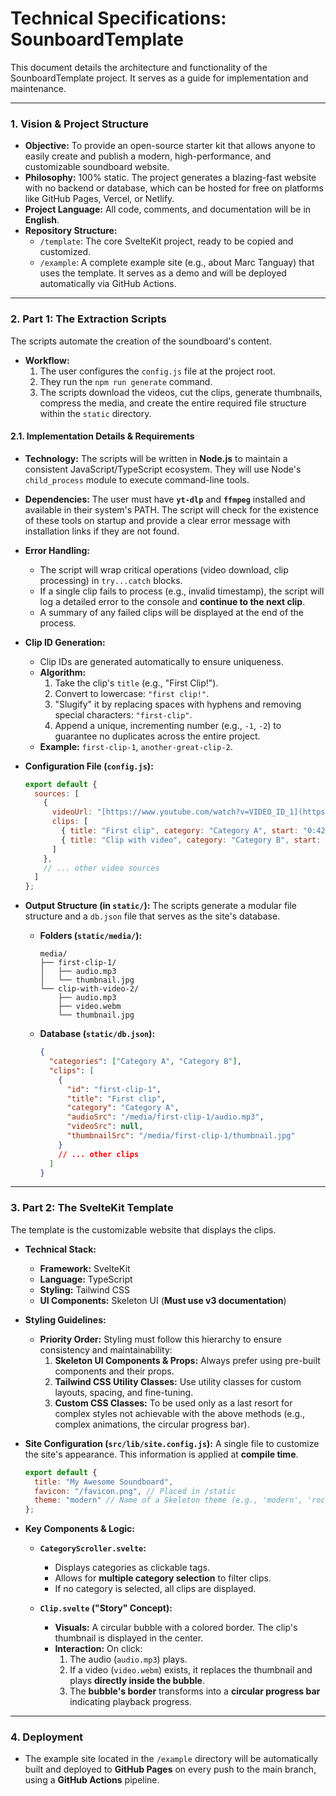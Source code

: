 # Technical Specifications: SounboardTemplate

This document details the architecture and functionality of the SounboardTemplate project. It serves as a guide for implementation and maintenance.

---

### 1. Vision & Project Structure

* **Objective:** To provide an open-source starter kit that allows anyone to easily create and publish a modern, high-performance, and customizable soundboard website.
* **Philosophy:** 100% static. The project generates a blazing-fast website with no backend or database, which can be hosted for free on platforms like GitHub Pages, Vercel, or Netlify.
* **Project Language:** All code, comments, and documentation will be in **English**.
* **Repository Structure:**
    * `/template`: The core SvelteKit project, ready to be copied and customized.
    * `/example`: A complete example site (e.g., about Marc Tanguay) that uses the template. It serves as a demo and will be deployed automatically via GitHub Actions.

---

### 2. Part 1: The Extraction Scripts

The scripts automate the creation of the soundboard's content.

* **Workflow:**
    1.  The user configures the `config.js` file at the project root.
    2.  They run the `npm run generate` command.
    3.  The scripts download the videos, cut the clips, generate thumbnails, compress the media, and create the entire required file structure within the `static` directory.

#### 2.1. Implementation Details & Requirements

* **Technology:** The scripts will be written in **Node.js** to maintain a consistent JavaScript/TypeScript ecosystem. They will use Node's `child_process` module to execute command-line tools.
* **Dependencies:** The user must have **`yt-dlp`** and **`ffmpeg`** installed and available in their system's PATH. The script will check for the existence of these tools on startup and provide a clear error message with installation links if they are not found.
* **Error Handling:**
    * The script will wrap critical operations (video download, clip processing) in `try...catch` blocks.
    * If a single clip fails to process (e.g., invalid timestamp), the script will log a detailed error to the console and **continue to the next clip**.
    * A summary of any failed clips will be displayed at the end of the process.
* **Clip ID Generation:**
    * Clip IDs are generated automatically to ensure uniqueness.
    * **Algorithm:**
        1.  Take the clip's `title` (e.g., "First Clip!").
        2.  Convert to lowercase: `"first clip!"`.
        3.  "Slugify" it by replacing spaces with hyphens and removing special characters: `"first-clip"`.
        4.  Append a unique, incrementing number (e.g., `-1`, `-2`) to guarantee no duplicates across the entire project.
    * **Example:** `first-clip-1`, `another-great-clip-2`.

* **Configuration File (`config.js`):**
    ```javascript
    export default {
      sources: [
        {
          videoUrl: "[https://www.youtube.com/watch?v=VIDEO_ID_1](https://www.youtube.com/watch?v=VIDEO_ID_1)",
          clips: [
            { title: "First clip", category: "Category A", start: "0:42", end: "0:45" },
            { title: "Clip with video", category: "Category B", start: "1:52", end: "1:58", video: true },
          ]
        },
        // ... other video sources
      ]
    };
    ```

* **Output Structure (in `static/`):**
    The scripts generate a modular file structure and a `db.json` file that serves as the site's database.

    * **Folders (`static/media/`):**
        ```
        media/
        ├── first-clip-1/
        │   ├── audio.mp3
        │   └── thumbnail.jpg
        └── clip-with-video-2/
            ├── audio.mp3
            ├── video.webm
            └── thumbnail.jpg
        ```

    * **Database (`static/db.json`):**
        ```json
        {
          "categories": ["Category A", "Category B"],
          "clips": [
            {
              "id": "first-clip-1",
              "title": "First clip",
              "category": "Category A",
              "audioSrc": "/media/first-clip-1/audio.mp3",
              "videoSrc": null,
              "thumbnailSrc": "/media/first-clip-1/thumbnail.jpg"
            }
            // ... other clips
          ]
        }
        ```

---

### 3. Part 2: The SvelteKit Template

The template is the customizable website that displays the clips.

* **Technical Stack:**
    * **Framework:** SvelteKit
    * **Language:** TypeScript
    * **Styling:** Tailwind CSS
    * **UI Components:** Skeleton UI (**Must use v3 documentation**)

* **Styling Guidelines:**
    * **Priority Order:** Styling must follow this hierarchy to ensure consistency and maintainability:
        1.  **Skeleton UI Components & Props:** Always prefer using pre-built components and their props.
        2.  **Tailwind CSS Utility Classes:** Use utility classes for custom layouts, spacing, and fine-tuning.
        3.  **Custom CSS Classes:** To be used only as a last resort for complex styles not achievable with the above methods (e.g., complex animations, the circular progress bar).

* **Site Configuration (`src/lib/site.config.js`):**
    A single file to customize the site's appearance. This information is applied at **compile time**.
    ```javascript
    export default {
      title: "My Awesome Soundboard",
      favicon: "/favicon.png", // Placed in /static
      theme: "modern" // Name of a Skeleton theme (e.g., 'modern', 'rocket', etc.)
    };
    ```

* **Key Components & Logic:**
    * **`CategoryScroller.svelte`:**
        * Displays categories as clickable tags.
        * Allows for **multiple category selection** to filter clips.
        * If no category is selected, all clips are displayed.

    * **`Clip.svelte` ("Story" Concept):**
        * **Visuals:** A circular bubble with a colored border. The clip's thumbnail is displayed in the center.
        * **Interaction:** On click:
            1.  The audio (`audio.mp3`) plays.
            2.  If a video (`video.webm`) exists, it replaces the thumbnail and plays **directly inside the bubble**.
            3.  The **bubble's border** transforms into a **circular progress bar** indicating playback progress.

---

### 4. Deployment

* The example site located in the `/example` directory will be automatically built and deployed to **GitHub Pages** on every push to the main branch, using a **GitHub Actions** pipeline.

